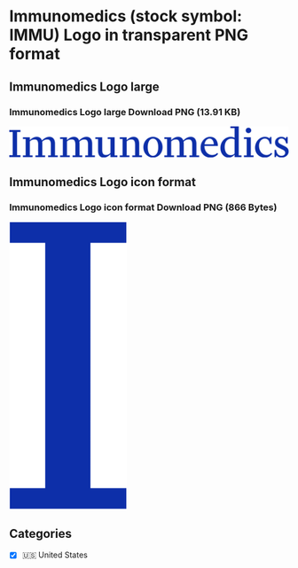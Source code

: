 # Immunomedics (stock symbol: IMMU) Logo in transparent PNG format

## Immunomedics Logo large

### Immunomedics Logo large Download PNG (13.91 KB)

![Immunomedics Logo large Download PNG (13.91 KB)](/img/orig/IMMU_BIG-7d681fe8.png)

## Immunomedics Logo icon format

### Immunomedics Logo icon format Download PNG (866 Bytes)

![Immunomedics Logo icon format Download PNG (866 Bytes)](/img/orig/IMMU-7f02e7a1.png)



## Categories
- [x] 🇺🇸 United States
